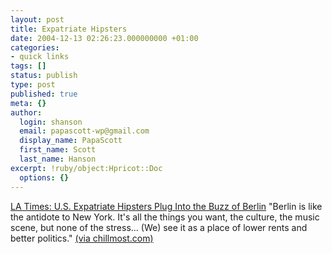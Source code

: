 ```yaml
---
layout: post
title: Expatriate Hipsters
date: 2004-12-13 02:26:23.000000000 +01:00
categories:
- quick links
tags: []
status: publish
type: post
published: true
meta: {}
author:
  login: shanson
  email: papascott-wp@gmail.com
  display_name: PapaScott
  first_name: Scott
  last_name: Hanson
excerpt: !ruby/object:Hpricot::Doc
  options: {}
---
```

<p><a title="U.S. Expatriate Hipsters Plug Into the Buzz of Berlin" href="http://www.latimes.com/news/nationworld/world/la-fg-expats12dec12,0,60127.story?coll=la-home-world">LA Times: U.S. Expatriate Hipsters Plug Into the Buzz of Berlin</a> "Berlin is like the antidote to New York. It's all the things you want, the culture, the music scene, but none of the stress... (We) see it as a place of lower rents and better politics." <a title="C H I L L M O S T . C O M - Notes from Germany" href="http://www.chillmost.com/blogarchive/2004_12_12_archive.html#110289329334486180">(via chillmost.com)</a></p>
